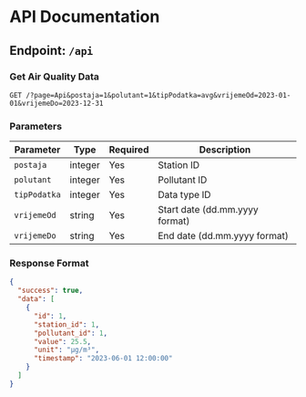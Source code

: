 # API Documentation

## Endpoint: `/api`

### Get Air Quality Data
```http
GET /?page=Api&postaja=1&polutant=1&tipPodatka=avg&vrijemeOd=2023-01-01&vrijemeDo=2023-12-31
```

### Parameters
| Parameter | Type | Required | Description |
|-----------|------|----------|-------------|
| `postaja` | integer | Yes | Station ID |
| `polutant` | integer | Yes | Pollutant ID |
| `tipPodatka` | integer | Yes | Data type ID |
| `vrijemeOd` | string | Yes | Start date (dd.mm.yyyy format) |
| `vrijemeDo` | string | Yes | End date (dd.mm.yyyy format) |

### Response Format
```json
{
  "success": true,
  "data": [
    {
      "id": 1,
      "station_id": 1,
      "pollutant_id": 1,
      "value": 25.5,
      "unit": "μg/m³",
      "timestamp": "2023-06-01 12:00:00"
    }
  ]
}
```